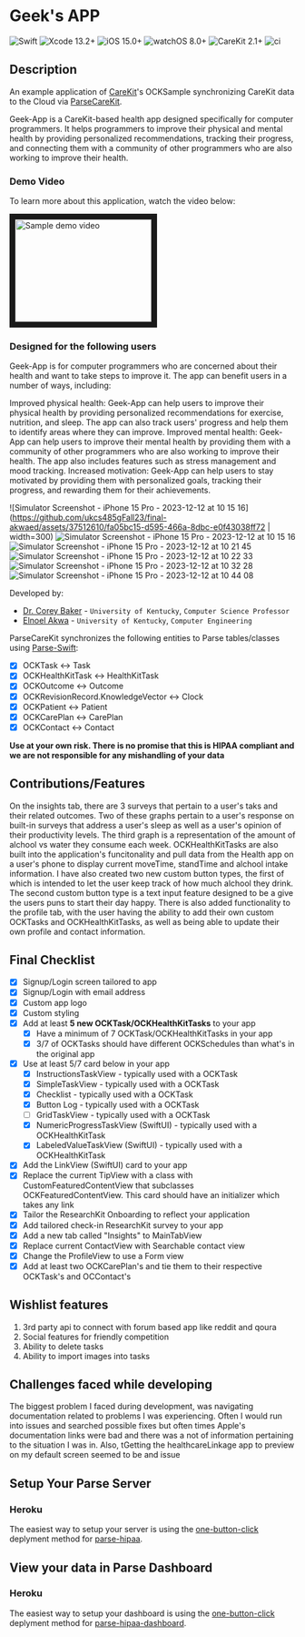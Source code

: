 <!--
Name of your final project
-->
# Geek's APP
![Swift](https://img.shields.io/badge/swift-5.5-brightgreen.svg) ![Xcode 13.2+](https://img.shields.io/badge/xcode-13.2%2B-blue.svg) ![iOS 15.0+](https://img.shields.io/badge/iOS-15.0%2B-blue.svg) ![watchOS 8.0+](https://img.shields.io/badge/watchOS-8.0%2B-blue.svg) ![CareKit 2.1+](https://img.shields.io/badge/CareKit-2.1%2B-red.svg) ![ci](https://github.com/netreconlab/CareKitSample-ParseCareKit/workflows/ci/badge.svg?branch=main)

## Description
<!--
Give a short description on what your project accomplishes and what tools is uses. Basically, what problems does it solve and why it's different from other apps in the app store.
-->
An example application of [CareKit](https://github.com/carekit-apple/CareKit)'s OCKSample synchronizing CareKit data to the Cloud via [ParseCareKit](https://github.com/netreconlab/ParseCareKit).

Geek-App is a CareKit-based health app designed specifically for computer programmers. It helps programmers to improve their physical and mental health by providing personalized recommendations, tracking their progress, and connecting them with a community of other programmers who are also working to improve their health.



### Demo Video
<!--
Add the public link to your YouTube or video posted elsewhere.
-->
To learn more about this application, watch the video below:

<a href="https://www.youtube.com/watch?feature=player_embedded&v=5tL2P1MByJI" target="_blank"><img src="http://img.youtube.com/vi/5tL2P1MByJI/0.jpg" 
alt="Sample demo video" width="240" height="180" border="10" /></a>

### Designed for the following users
<!--
Describe the types of users your app is designed for and who will benefit from your app.
-->
Geek-App is for computer programmers who are concerned about their health and want to take steps to improve it. The app can benefit users in a number of ways, including:

Improved physical health: Geek-App can help users to improve their physical health by providing personalized recommendations for exercise, nutrition, and sleep. The app can also track users' progress and help them to identify areas where they can improve.
Improved mental health: Geek-App can help users to improve their mental health by providing them with a community of other programmers who are also working to improve their health. The app also includes features such as stress management and mood tracking.
Increased motivation: Geek-App can help users to stay motivated by providing them with personalized goals, tracking their progress, and rewarding them for their achievements.
<!--
In addition, you can drop screenshots directly into your README file to add them to your README. Take these from your presentations.
-->
![Simulator Screenshot - iPhone 15 Pro - 2023-12-12 at 10 15 16](https://github.com/ukcs485gFall23/final-akwaed/assets/37512610/fa05bc15-d595-466a-8dbc-e0f43038ff72 | width=300)
![Simulator Screenshot - iPhone 15 Pro - 2023-12-12 at 10 15 16](https://github.com/ukcs485gFall23/final-akwaed/assets/37512610/fa05bc15-d595-466a-8dbc-e0f43038ff72)
![Simulator Screenshot - iPhone 15 Pro - 2023-12-12 at 10 21 45](https://github.com/ukcs485gFall23/final-akwaed/assets/37512610/1d4d4db9-6c12-49bb-ab87-15a2fdc21db2)
![Simulator Screenshot - iPhone 15 Pro - 2023-12-12 at 10 22 33](https://github.com/ukcs485gFall23/final-akwaed/assets/37512610/22907d35-0714-4d1c-8bba-a6fb74bdc6f4)
![Simulator Screenshot - iPhone 15 Pro - 2023-12-12 at 10 32 28](https://github.com/ukcs485gFall23/final-akwaed/assets/37512610/cb92106f-9453-49aa-ada1-0c8fbdaa7464)
![Simulator Screenshot - iPhone 15 Pro - 2023-12-12 at 10 44 08](https://github.com/ukcs485gFall23/final-akwaed/assets/37512610/0ccf43ba-4e7f-4f62-95cc-db7313c6fbc3)

<!--
List all of the members who developed the project and
link to each members respective GitHub profile
-->
Developed by: 
- [Dr. Corey Baker](https://github.com/cbaker6) - `University of Kentucky`, `Computer Science Professor`
- [Elnoel Akwa](https://github.com/akwaed) - `University of Kentucky`, `Computer Engineering`

ParseCareKit synchronizes the following entities to Parse tables/classes using [Parse-Swift](https://github.com/parse-community/Parse-Swift):

- [x] OCKTask <-> Task
- [x] OCKHealthKitTask <-> HealthKitTask 
- [x] OCKOutcome <-> Outcome
- [x] OCKRevisionRecord.KnowledgeVector <-> Clock
- [x] OCKPatient <-> Patient
- [x] OCKCarePlan <-> CarePlan
- [x] OCKContact <-> Contact

**Use at your own risk. There is no promise that this is HIPAA compliant and we are not responsible for any mishandling of your data**

<!--
What features were added by you, this should be descriptions of features added from the [Code](https://uk.instructure.com/courses/2030626/assignments/11151475) and [Demo](https://uk.instructure.com/courses/2030626/assignments/11151413) parts of the final. Feel free to add any figures that may help describe a feature. Note that there should be information here about how the OCKTask/OCKHealthTask's and OCKCarePlan's you added pertain to your app.
-->
## Contributions/Features
On the insights tab, there are 3 surveys that pertain to a user's taks and their related outcomes. Two of these graphs pertain to a user's response on built-in surveys that address a user's sleep as well as a user's opinion of their productivity levels. The third graph is a representation of the amount of alchool vs water they consume each week. OCKHealthKitTasks are also built into the application's funcitonality and pull data from the Health app on a user's phone to display current moveTime, standTime and alchool intake information. I have also created two new custom button types, the first of which is intended to let the user keep track of how much alchool they drink. The second custom button type is a text input feature designed to be a give the users puns to start their day happy. There is also added functionality to the profile tab, with the user having the ability to add their own custom OCKTasks and OCKHealthKitTasks, as well as being able to update their own profile and contact information.
## Final Checklist
<!--
This is from the checkist from the final [Code](https://uk.instructure.com/courses/2030626/assignments/11151475). You should mark completed items with an x and leave non-completed items empty
-->
- [x] Signup/Login screen tailored to app
- [x] Signup/Login with email address
- [x] Custom app logo
- [x] Custom styling
- [x] Add at least **5 new OCKTask/OCKHealthKitTasks** to your app
  - [x] Have a minimum of 7 OCKTask/OCKHealthKitTasks in your app
  - [x] 3/7 of OCKTasks should have different OCKSchedules than what's in the original app
- [x] Use at least 5/7 card below in your app
  - [x] InstructionsTaskView - typically used with a OCKTask
  - [x] SimpleTaskView - typically used with a OCKTask
  - [x] Checklist - typically used with a OCKTask
  - [x] Button Log - typically used with a OCKTask
  - [ ] GridTaskView - typically used with a OCKTask
  - [x] NumericProgressTaskView (SwiftUI) - typically used with a OCKHealthKitTask
  - [x] LabeledValueTaskView (SwiftUI) - typically used with a OCKHealthKitTask
- [x] Add the LinkView (SwiftUI) card to your app
- [x] Replace the current TipView with a class with CustomFeaturedContentView that subclasses OCKFeaturedContentView. This card should have an initializer which takes any link
- [x] Tailor the ResearchKit Onboarding to reflect your application
- [x] Add tailored check-in ResearchKit survey to your app
- [x] Add a new tab called "Insights" to MainTabView
- [x] Replace current ContactView with Searchable contact view
- [x] Change the ProfileView to use a Form view
- [x] Add at least two OCKCarePlan's and tie them to their respective OCKTask's and OCContact's 

## Wishlist features
<!--
Describe at least 3 features you want to add in the future before releasing your app in the app-store
-->
1. 3rd party api to connect with forum based app like reddit and qoura
2. Social features for friendly competition
3. Ability to delete tasks
4. Ability to import images into tasks

## Challenges faced while developing
<!--
Describe any challenges you faced with learning Swift, your baseline app, or adding features. You can describe how you overcame them.
-->
The biggest problem I faced during development, was  navigating documentation related to problems I was experiencing. Often I would run into issues and searched possible fixes but often times Apple's documentation links were bad and there was a not of information pertaining to the situation I was in. Also, tGetting the healthcareLinkage app to preview on my default screen seemed to be and issue

## Setup Your Parse Server

### Heroku
The easiest way to setup your server is using the [one-button-click](https://github.com/netreconlab/parse-hipaa#heroku) deplyment method for [parse-hipaa](https://github.com/netreconlab/parse-hipaa).


## View your data in Parse Dashboard

### Heroku
The easiest way to setup your dashboard is using the [one-button-click](https://github.com/netreconlab/parse-hipaa-dashboard#heroku) deplyment method for [parse-hipaa-dashboard](https://github.com/netreconlab/parse-hipaa-dashboard).
